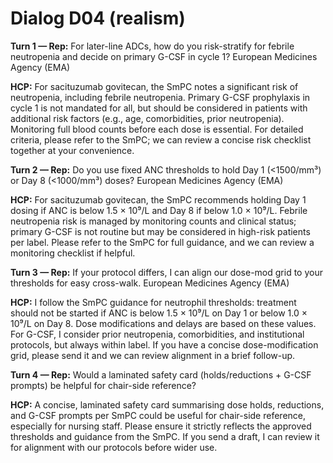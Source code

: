 # Dialog D04 (realism)

**Turn 1 — Rep:** For later-line ADCs, how do you risk-stratify for febrile neutropenia and decide on primary G-CSF in cycle 1? European Medicines Agency (EMA)

**HCP:**
For sacituzumab govitecan, the SmPC notes a significant risk of neutropenia, including febrile neutropenia. Primary G-CSF prophylaxis in cycle 1 is not mandated for all, but should be considered in patients with additional risk factors (e.g., age, comorbidities, prior neutropenia). Monitoring full blood counts before each dose is essential. For detailed criteria, please refer to the SmPC; we can review a concise risk checklist together at your convenience.

**Turn 2 — Rep:** Do you use fixed ANC thresholds to hold Day 1 (<1500/mm³) or Day 8 (<1000/mm³) doses? European Medicines Agency (EMA)

**HCP:**
For sacituzumab govitecan, the SmPC recommends holding Day 1 dosing if ANC is below 1.5 × 10⁹/L and Day 8 if below 1.0 × 10⁹/L. Febrile neutropenia risk is managed by monitoring counts and clinical status; primary G-CSF is not routine but may be considered in high-risk patients per label. Please refer to the SmPC for full guidance, and we can review a monitoring checklist if helpful.

**Turn 3 — Rep:** If your protocol differs, I can align our dose-mod grid to your thresholds for easy cross-walk. European Medicines Agency (EMA)

**HCP:**
I follow the SmPC guidance for neutrophil thresholds: treatment should not be started if ANC is below 1.5 × 10⁹/L on Day 1 or below 1.0 × 10⁹/L on Day 8. Dose modifications and delays are based on these values. For G-CSF, I consider prior neutropenia, comorbidities, and institutional protocols, but always within label. If you have a concise dose-modification grid, please send it and we can review alignment in a brief follow-up.

**Turn 4 — Rep:** Would a laminated safety card (holds/reductions + G-CSF prompts) be helpful for chair-side reference?

**HCP:**
A concise, laminated safety card summarising dose holds, reductions, and G-CSF prompts per SmPC could be useful for chair-side reference, especially for nursing staff. Please ensure it strictly reflects the approved thresholds and guidance from the SmPC. If you send a draft, I can review it for alignment with our protocols before wider use.
